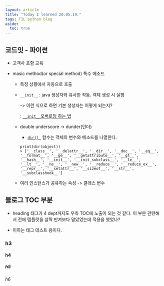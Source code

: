 ```yaml
---
layout: article
title: "Today I learned 20.05.19."
tags: TIL python blog
aside:
  toc: true
---
```




##  코드잇 - 파이썬

- 고객사 포함 교육

- masic method(or special method) 특수 메소드

  - 특정 상황에서 자동으로 호출

  - `__init__` : java 생성자와 유사한 작동. 객체 생성 시 실행

    -> 이런 식으로 하면 기본 생성자는 어떻게 되는지?

    : [`__init__`오버로딩 하는 법](https://hashcode.co.kr/questions/309/%EC%83%9D%EC%84%B1%EC%9E%90-%EC%98%A4%EB%B2%84%EB%A1%9C%EB%94%A9-%ED%95%98%EB%8A%94%EB%B2%95)

  - double underscore -> dunder(던더)

    - [`dir() `](https://wikidocs.net/10307) 함수는 객체의 변수와 메소드를 나열한다.

    ```shell
    print(dir(object))
    > ['__class__', '__delattr__', '__dir__', '__doc__', '__eq__', '__format__', '__ge__', '__getattribute__', '__gt__', '__hash__', '__init__', '__init_subclass__', '__le__', '__lt__', '__ne__', '__new__', '__reduce__', '__reduce_ex__', '__repr__', '__setattr__', '__sizeof__', '__str__', '__subclasshook__']
    ```

  - 여러 인스턴스가 공유하는 속성 -> 클래스 변수

## 블로그 TOC 부분

- heading 태그가 4 dept까지도 우측 TOC에 노출이 되는 것 같다. 이 부분 관련해서 전에 템플릿을 살짝 만져보다 말았었는데 적용을 했었나?

- 이하는 태그 테스트 용이다.

### h3

#### h4

##### h5

###### h6



## 